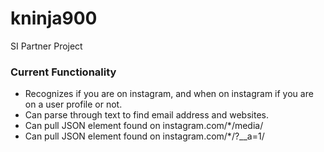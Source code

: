 # kninja900
SI Partner Project

### Current Functionality
- Recognizes if you are on instagram, and when on instagram if you are on a user profile or not.  
- Can parse through text to find email address and websites.  
- Can pull JSON element found on instagram.com/*/media/  
- Can pull JSON element found on instagram.com/*/?__a=1/  
